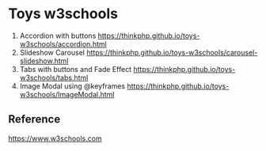 # Toys w3schools

1. Accordion with buttons https://thinkphp.github.io/toys-w3schools/accordion.html
2. Slideshow Carousel https://thinkphp.github.io/toys-w3schools/carousel-slideshow.html
3. Tabs with buttons and Fade Effect https://thinkphp.github.io/toys-w3schools/tabs.html
4. Image Modal using @keyframes https://thinkphp.github.io/toys-w3schools/ImageModal.html 

## Reference

   https://www.w3schools.com
